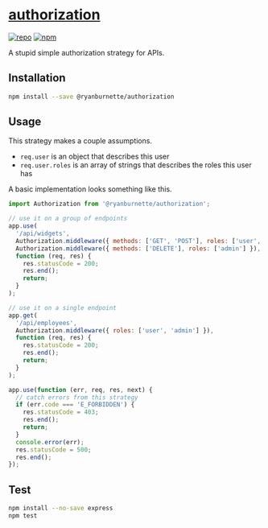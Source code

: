 # [authorization][1]

[![repo](https://img.shields.io/badge/repository-Github-black.svg?style=flat-square)](https://github.com/ryanburnette/authorization)
[![npm](https://img.shields.io/badge/package-NPM-green.svg?style=flat-square)](https://www.npmjs.com/package/@ryanburnette/authorization)

A stupid simple authorization strategy for APIs.

## Installation

```bash
npm install --save @ryanburnette/authorization
```

## Usage

This strategy makes a couple assumptions.

- `req.user` is an object that describes this user
- `req.user.roles` is an array of strings that describes the roles this user has

A basic implementation looks something like this.

```js
import Authorization from '@ryanburnette/authorization';

// use it on a group of endpoints
app.use(
  '/api/widgets',
  Authorization.middleware({ methods: ['GET', 'POST'], roles: ['user', 'admin'] }),
  Authorization.middleware({ methods: ['DELETE'], roles: ['admin'] }),
  function (req, res) {
    res.statusCode = 200;
    res.end();
    return;
  }
);

// use it on a single endpoint
app.get(
  '/api/employees',
  Authorization.middleware({ roles: ['user', 'admin'] }),
  function (req, res) {
    res.statusCode = 200;
    res.end();
    return;
  }
);

app.use(function (err, req, res, next) {
  // catch errors from this strategy
  if (err.code === 'E_FORBIDDEN') {
    res.statusCode = 403;
    res.end();
    return;
  }
  console.error(err);
  res.statusCode = 500;
  res.end();
});
```

## Test

```sh
npm install --no-save express
npm test
```

[1]: https://github.com/ryanburnette/authorization
